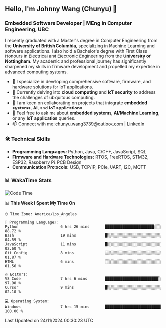 ## Hello, I'm Johnny Wang (Chunyu) 👋

### Embedded Software Developer | MEng in Computer Engineering, UBC

I recently graduated with a Master's degree in Computer Engineering from the **University of British Columbia**, specializing in Machine Learning and software applications. I also hold a Bachelor's degree with First Class Honours in Electrical and Electronic Engineering from the **University of Nottingham**. My academic and professional journey has significantly sharpened my skills in firmware development and propelled my expertise in advanced computing systems.

- 🔭 I specialize in developing comprehensive software, firmware, and hardware solutions for IoT applications.
- 🌱 Currently delving into **cloud computing** and **IoT security** to address the challenges of ubiquitous computing.
- 🤝 I am keen on collaborating on projects that integrate **embedded systems**, **AI**, and **IoT applications**.
- 💬 Feel free to ask me about **embedded systems**, **AI/Machine Learning**, or any **IoT application** queries.
- 📫 Connect with me: [chunyu.wang3739@outlook.com](mailto:chunyu.wang3739@outlook.com) | [LinkedIn](https://www.linkedin.com/in/shycw1/)


### 🛠️ Technical Skills
- **Programming Languages:** Python, Java, C/C++, JavaScript, SQL
- **Firmware and Hardware Technologies:** RTOS, FreeRTOS, STM32, ESP32, Raspberry Pi, PCB Design
- **Communication Protocols:** USB, TCP/IP, PCIe, UART, I2C, MQTT

### 📊 WakaTime Stats
<!--START_SECTION:waka-->
![Code Time](http://img.shields.io/badge/Code%20Time-20%20hrs%2034%20mins-blue)

📊 **This Week I Spent My Time On** 

```text
🕑︎ Time Zone: America/Los_Angeles

💬 Programming Languages: 
Python                   6 hrs 26 mins       ██████████████████████░░░   88.72 % 
Bash                     19 mins             █░░░░░░░░░░░░░░░░░░░░░░░░   04.59 % 
JavaScript               11 mins             █░░░░░░░░░░░░░░░░░░░░░░░░   02.60 % 
Git Config               8 mins              ░░░░░░░░░░░░░░░░░░░░░░░░░   01.87 % 
HTML                     6 mins              ░░░░░░░░░░░░░░░░░░░░░░░░░   01.56 % 

🔥 Editors: 
VS Code                  7 hrs 6 mins        ████████████████████████░   97.90 % 
Cursor                   9 mins              █░░░░░░░░░░░░░░░░░░░░░░░░   02.10 % 

💻 Operating System: 
Windows                  7 hrs 15 mins       █████████████████████████   100.00 % 
```


 Last Updated on 24/11/2024 00:30:23 UTC
<!--END_SECTION:waka-->
